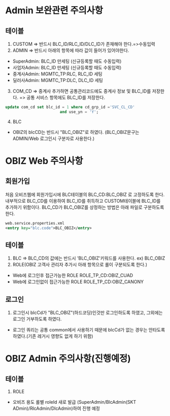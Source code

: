 # Admin 보완관련 주의사항
## 테이블
1. CUSTOM
=> 반드시 BLC_ID/RLC_ID/DLC_ID가 존재해야 한다.=>수동입력
2. ADMIN
=> 반드시 아래의 항목에 따라 값이 들어가 있어야한다.
- SuperAdmin: BLC_ID 만세팅 (신규등록할 때도 수동입력)
- 사업자Admin: BLC_ID 만세팅 (신규등록할 때도 수동입력)
- 중계사Admin: MGMTC_TP:RLC, RLC_ID 세팅
- 딜러사Admin: MGMTC_TP:DLC, DLC_ID 세팅
3. COM_CD
=> 중계사 추가하면 공통관리코드에도 중계사 정보 및 BLC_ID를 저장한다. 
=> 공통 서비스 항목에도 BLC_ID를 저장한다.
```SQL
update com_cd set blc_id = 1 where cd_grp_id ='SVC_CL_CD'
                        and use_yn = 'Y';
```

4. BLC
- OBIZ의 blcCD는 반드시 "BLC_OBIZ"로 하였다. (BLC_OBIZ문구는 ADMIN/Web 로그인시 구분자로 사용한다.)

# OBIZ Web 주의사항
## 회원가입
처음 오비즈웹에 회원가입시에 BLC테이블의 BLC_CD:BLC_OBIZ 로 고정하도록 한다. 
내부적으로 BLC_CD를 이용하여 BLC_ID를 취득하고 CUSTOM테이블에 BLC_ID를 추가하기 위함이다.
BLC_CD가 BLC_OBIZ를 상정하는 방법은 아래 파일로 구분하도록 한다.
```xml
web.service.properties.xml
<entry key="blc.code">BLC_OBIZ</entry>
```

## 테이블
1. BLC
=> BLC_CD의 값에는 반드시 'BLC_OBIZ'키워드를 사용한다.
ex) BLC_OBIZ
2. ROLE(OBIZ 고객사 관리자 추가시 아래 항목으로 롤이 구분되도록 한다.)
- Web에 로그인후 접근가능한 ROLE
ROLE_TP_CD:OBIZ_CUAD
- Web에 로그인없이 접근가능한 ROLE
ROLE_TP_CD:OBIZ_CANONY

## 로그인
1. 로그인시 blcCd가 "BLC_OBIZ"(하드코딩)인것만 로그인하도록 하였고, 그외에는 로그인 거부하도록 하였다.
- 로그인 쿼리는 공통 common에서 사용하기 때문에 blcCd가 없는 경우는 안타도록 하였다.(기존 레거시 영향도 없게 하기 위함)

# OBIZ Admin 주의사항(진행예정)
## 테이블
1. ROLE
- 오비즈 용도 롤별 roleId 새로 발급 (SuperAdmin/BlcAdmin(SKT ADmin)/RlcAdmin/DlcAdmin)하여 진행 예정
